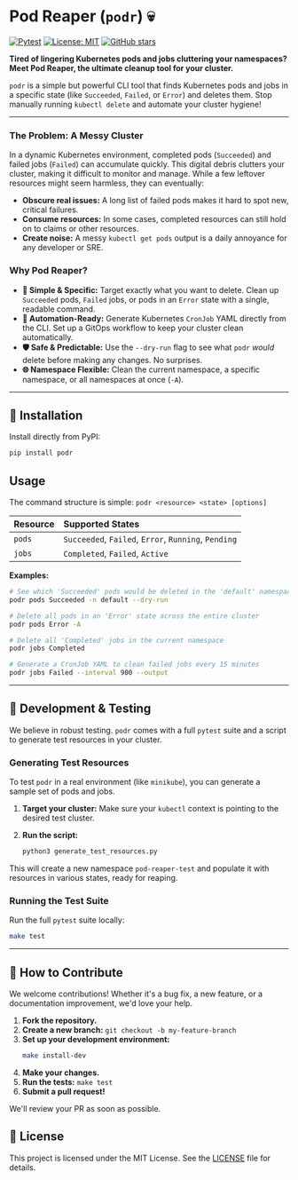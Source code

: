 # Pod Reaper (`podr`) 💀

[![Pytest](https://github.com/user/podr/actions/workflows/pytest.yml/badge.svg)](https://github.com/user/podr/actions/workflows/pytest.yml)
[![License: MIT](https://img.shields.io/badge/License-MIT-yellow.svg)](https://opensource.org/licenses/MIT)
[![GitHub stars](https://img.shields.io/github/stars/user/podr.svg?style=social&label=Star)](https://github.com/user/podr)

**Tired of lingering Kubernetes pods and jobs cluttering your namespaces? Meet Pod Reaper, the ultimate cleanup tool for your cluster.**

`podr` is a simple but powerful CLI tool that finds Kubernetes pods and jobs in a specific state (like `Succeeded`, `Failed`, or `Error`) and deletes them. Stop manually running `kubectl delete` and automate your cluster hygiene!

---

### The Problem: A Messy Cluster

In a dynamic Kubernetes environment, completed pods (`Succeeded`) and failed jobs (`Failed`) can accumulate quickly. This digital debris clutters your cluster, making it difficult to monitor and manage. While a few leftover resources might seem harmless, they can eventually:

-   **Obscure real issues:** A long list of failed pods makes it hard to spot new, critical failures.
-   **Consume resources:** In some cases, completed resources can still hold on to claims or other resources.
-   **Create noise:** A messy `kubectl get pods` output is a daily annoyance for any developer or SRE.

### Why Pod Reaper?

-   **🎯 Simple & Specific:** Target exactly what you want to delete. Clean up `Succeeded` pods, `Failed` jobs, or pods in an `Error` state with a single, readable command.
-   **🤖 Automation-Ready:** Generate Kubernetes `CronJob` YAML directly from the CLI. Set up a GitOps workflow to keep your cluster clean automatically.
-   **🛡️ Safe & Predictable:** Use the `--dry-run` flag to see what `podr` *would* delete before making any changes. No surprises.
-   **🌐 Namespace Flexible:** Clean the current namespace, a specific namespace, or all namespaces at once (`-A`).

---

## 🚀 Installation

Install directly from PyPI:

```bash
pip install podr
```

## Usage

The command structure is simple: `podr <resource> <state> [options]`

| Resource | Supported States                                    |
| :------- | :-------------------------------------------------- |
| `pods`   | `Succeeded`, `Failed`, `Error`, `Running`, `Pending`  |
| `jobs`   | `Completed`, `Failed`, `Active`                     |

**Examples:**

```bash
# See which 'Succeeded' pods would be deleted in the 'default' namespace
podr pods Succeeded -n default --dry-run

# Delete all pods in an 'Error' state across the entire cluster
podr pods Error -A

# Delete all 'Completed' jobs in the current namespace
podr jobs Completed

# Generate a CronJob YAML to clean failed jobs every 15 minutes
podr jobs Failed --interval 900 --output
```

---

## 🧪 Development & Testing

We believe in robust testing. `podr` comes with a full `pytest` suite and a script to generate test resources in your cluster.

### Generating Test Resources

To test `podr` in a real environment (like `minikube`), you can generate a sample set of pods and jobs.

1.  **Target your cluster:** Make sure your `kubectl` context is pointing to the desired test cluster.
2.  **Run the script:**

    ```bash
    python3 generate_test_resources.py
    ```

This will create a new namespace `pod-reaper-test` and populate it with resources in various states, ready for reaping.

### Running the Test Suite

Run the full `pytest` suite locally:

```bash
make test
```

---

## 🙌 How to Contribute

We welcome contributions! Whether it's a bug fix, a new feature, or a documentation improvement, we'd love your help.

1.  **Fork the repository.**
2.  **Create a new branch:** `git checkout -b my-feature-branch`
3.  **Set up your development environment:**
    ```bash
    make install-dev
    ```
4.  **Make your changes.**
5.  **Run the tests:** `make test`
6.  **Submit a pull request!**

We'll review your PR as soon as possible.

## 📄 License

This project is licensed under the MIT License. See the [LICENSE](LICENSE) file for details.